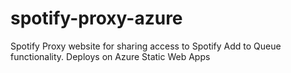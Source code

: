 # spotify-proxy-azure
Spotify Proxy website for sharing access to Spotify Add to Queue functionality. Deploys on Azure Static Web Apps
